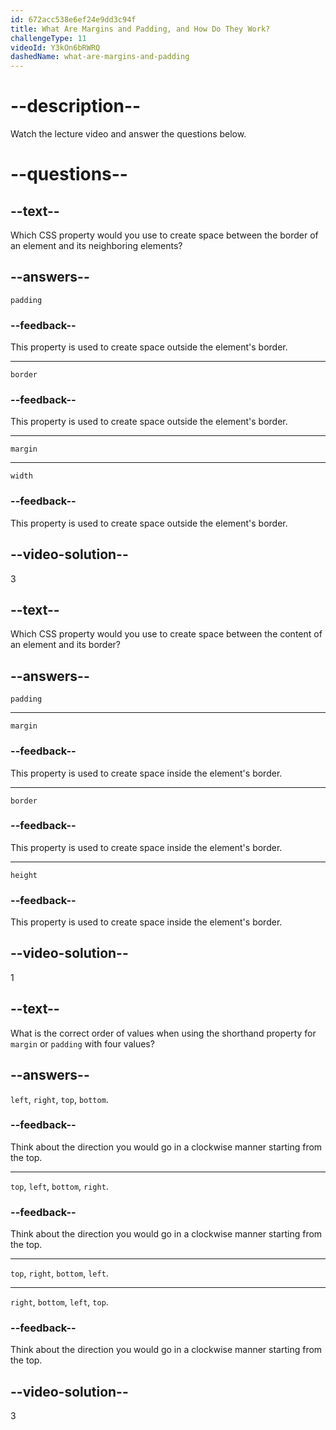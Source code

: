 ```yaml
---
id: 672acc538e6ef24e9dd3c94f
title: What Are Margins and Padding, and How Do They Work?
challengeType: 11
videoId: Y3kOn6bRWRQ
dashedName: what-are-margins-and-padding
---
```


# --description--

Watch the lecture video and answer the questions below.

# --questions--

## --text--

Which CSS property would you use to create space between the border of an element and its neighboring elements?

## --answers--

`padding`

### --feedback--

This property is used to create space outside the element's border.

---

`border`

### --feedback--

This property is used to create space outside the element's border.

---

`margin`

---

`width`

### --feedback--

This property is used to create space outside the element's border.

## --video-solution--

3

## --text--

Which CSS property would you use to create space between the content of an element and its border?

## --answers--

`padding`

---

`margin`

### --feedback--

This property is used to create space inside the element's border.

---

`border`

### --feedback--

This property is used to create space inside the element's border.

---

`height`

### --feedback--

This property is used to create space inside the element's border.

## --video-solution--

1

## --text--

What is the correct order of values when using the shorthand property for `margin` or `padding` with four values?

## --answers--

`left`, `right`, `top`, `bottom`.

### --feedback--

Think about the direction you would go in a clockwise manner starting from the top.

---

`top`, `left`, `bottom`, `right`.

### --feedback--

Think about the direction you would go in a clockwise manner starting from the top.

---

`top`, `right`, `bottom`, `left`.

---

`right`, `bottom`, `left`, `top`.

### --feedback--

Think about the direction you would go in a clockwise manner starting from the top.

## --video-solution--

3
